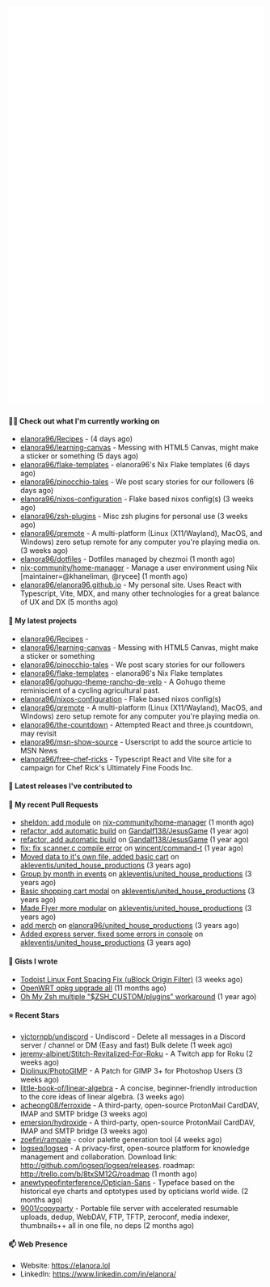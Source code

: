 <p align="center">
    <picture>
      <img alt="Metrics" src="github-metrics.svg" />
    </picture>
</p>

#### 👩‍💻 Check out what I'm currently working on

- [elanora96/Recipes](https://github.com/elanora96/Recipes) -  (4 days ago)
- [elanora96/learning-canvas](https://github.com/elanora96/learning-canvas) - Messing with HTML5 Canvas, might make a sticker or something (5 days ago)
- [elanora96/flake-templates](https://github.com/elanora96/flake-templates) - elanora96&#39;s Nix Flake templates (6 days ago)
- [elanora96/pinocchio-tales](https://github.com/elanora96/pinocchio-tales) - We post scary stories for our followers (6 days ago)
- [elanora96/nixos-configuration](https://github.com/elanora96/nixos-configuration) - Flake based nixos config(s) (3 weeks ago)
- [elanora96/zsh-plugins](https://github.com/elanora96/zsh-plugins) - Misc zsh plugins for personal use (3 weeks ago)
- [elanora96/qremote](https://github.com/elanora96/qremote) - A multi-platform (Linux (X11/Wayland), MacOS, and Windows) zero setup remote for any computer you&#39;re playing media on. (3 weeks ago)
- [elanora96/dotfiles](https://github.com/elanora96/dotfiles) - Dotfiles managed by chezmoi (1 month ago)
- [nix-community/home-manager](https://github.com/nix-community/home-manager) - Manage a user environment using Nix  [maintainer=@khaneliman, @rycee]  (1 month ago)
- [elanora96/elanora96.github.io](https://github.com/elanora96/elanora96.github.io) - My personal site. Uses React with Typescript, Vite, MDX, and many other technologies for a great balance of UX and DX (5 months ago)

#### 🌱 My latest projects

- [elanora96/Recipes](https://github.com/elanora96/Recipes) - 
- [elanora96/learning-canvas](https://github.com/elanora96/learning-canvas) - Messing with HTML5 Canvas, might make a sticker or something
- [elanora96/pinocchio-tales](https://github.com/elanora96/pinocchio-tales) - We post scary stories for our followers
- [elanora96/flake-templates](https://github.com/elanora96/flake-templates) - elanora96&#39;s Nix Flake templates
- [elanora96/gohugo-theme-rancho-de-velo](https://github.com/elanora96/gohugo-theme-rancho-de-velo) - A Gohugo theme reminiscient of a cycling agricultural past.
- [elanora96/nixos-configuration](https://github.com/elanora96/nixos-configuration) - Flake based nixos config(s)
- [elanora96/qremote](https://github.com/elanora96/qremote) - A multi-platform (Linux (X11/Wayland), MacOS, and Windows) zero setup remote for any computer you&#39;re playing media on.
- [elanora96/the-countdown](https://github.com/elanora96/the-countdown) - Attempted React and three.js countdown, may revisit
- [elanora96/msn-show-source](https://github.com/elanora96/msn-show-source) - Userscript to add the source article to MSN News
- [elanora96/free-chef-ricks](https://github.com/elanora96/free-chef-ricks) - Typescript React and Vite site for a campaign for Chef Rick&#39;s Ultimately Fine Foods Inc.

#### 🔭 Latest releases I've contributed to


#### 🔨 My recent Pull Requests

- [sheldon: add module](https://github.com/nix-community/home-manager/pull/7591) on [nix-community/home-manager](https://github.com/nix-community/home-manager) (1 month ago)
- [refactor, add automatic build](https://github.com/Gandalf138/JesusGame/pull/2) on [Gandalf138/JesusGame](https://github.com/Gandalf138/JesusGame) (1 year ago)
- [refactor, add automatic build](https://github.com/Gandalf138/JesusGame/pull/1) on [Gandalf138/JesusGame](https://github.com/Gandalf138/JesusGame) (1 year ago)
- [fix: fix scanner.c compile error](https://github.com/wincent/command-t/pull/423) on [wincent/command-t](https://github.com/wincent/command-t) (1 year ago)
- [Moved data to it&#39;s own file, added basic cart](https://github.com/akleventis/united_house_productions/pull/5) on [akleventis/united_house_productions](https://github.com/akleventis/united_house_productions) (3 years ago)
- [Group by month in events](https://github.com/akleventis/united_house_productions/pull/4) on [akleventis/united_house_productions](https://github.com/akleventis/united_house_productions) (3 years ago)
- [Basic shopping cart modal](https://github.com/akleventis/united_house_productions/pull/3) on [akleventis/united_house_productions](https://github.com/akleventis/united_house_productions) (3 years ago)
- [Made Flyer more modular](https://github.com/akleventis/united_house_productions/pull/2) on [akleventis/united_house_productions](https://github.com/akleventis/united_house_productions) (3 years ago)
- [add merch](https://github.com/elanora96/united_house_productions/pull/1) on [elanora96/united_house_productions](https://github.com/elanora96/united_house_productions) (3 years ago)
- [Added express server, fixed some errors in console](https://github.com/akleventis/united_house_productions/pull/1) on [akleventis/united_house_productions](https://github.com/akleventis/united_house_productions) (3 years ago)

#### 📓 Gists I wrote

- [Todoist Linux Font Spacing Fix (uBlock Origin Filter)](https://gist.github.com/5efbfed7f06b87afe32be0b1b2450dd0) (3 weeks ago)
- [OpenWRT opkg upgrade all](https://gist.github.com/6036dee1d40cf168f9528319a80ab4b9) (11 months ago)
- [Oh My Zsh multiple &#34;$ZSH_CUSTOM/plugins&#34; workaround](https://gist.github.com/b2424fa9f70d7549fd0590c58949f686) (1 year ago)

#### ⭐ Recent Stars

- [victornpb/undiscord](https://github.com/victornpb/undiscord) - Undiscord - Delete all messages in a Discord server / channel or DM (Easy and fast) Bulk delete (1 week ago)
- [jeremy-albinet/Stitch-Revitalized-For-Roku](https://github.com/jeremy-albinet/Stitch-Revitalized-For-Roku) - A Twitch app for Roku (2 weeks ago)
- [Diolinux/PhotoGIMP](https://github.com/Diolinux/PhotoGIMP) - A Patch for GIMP 3&#43; for Photoshop Users (3 weeks ago)
- [little-book-of/linear-algebra](https://github.com/little-book-of/linear-algebra) - A concise, beginner-friendly introduction to the core ideas of linear algebra. (3 weeks ago)
- [acheong08/ferroxide](https://github.com/acheong08/ferroxide) - A third-party, open-source ProtonMail CardDAV, IMAP and SMTP bridge (3 weeks ago)
- [emersion/hydroxide](https://github.com/emersion/hydroxide) - A third-party, open-source ProtonMail CardDAV, IMAP and SMTP bridge (3 weeks ago)
- [zoefiri/rampale](https://github.com/zoefiri/rampale) - color palette generation tool (4 weeks ago)
- [logseq/logseq](https://github.com/logseq/logseq) - A privacy-first, open-source platform for knowledge management and collaboration. Download link:  http://github.com/logseq/logseq/releases. roadmap: http://trello.com/b/8txSM12G/roadmap (1 month ago)
- [anewtypeofinterference/Optician-Sans](https://github.com/anewtypeofinterference/Optician-Sans) - Typeface based on the historical eye charts and optotypes used by opticians world wide. (2 months ago)
- [9001/copyparty](https://github.com/9001/copyparty) - Portable file server with accelerated resumable uploads, dedup, WebDAV, FTP, TFTP, zeroconf, media indexer, thumbnails&#43;&#43; all in one file, no deps (2 months ago)

#### 📫 Web Presence

- Website: https://elanora.lol
- LinkedIn: https://www.linkedin.com/in/elanora/
